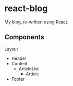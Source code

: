 # react-blog

My blog, re-written using React.

## Components

Layout
- Header
- Content
  - ArticleList
    - Article
- Footer
